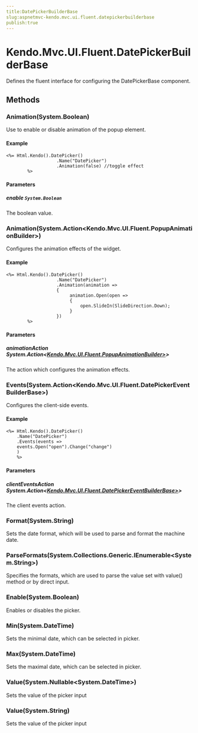 ```yaml
---
title:DatePickerBuilderBase
slug:aspnetmvc-kendo.mvc.ui.fluent.datepickerbuilderbase
publish:true
---
```


# Kendo.Mvc.UI.Fluent.DatePickerBuilderBase

Defines the fluent interface for configuring the DatePickerBase component.

## Methods

### Animation(System.Boolean)
Use to enable or disable animation of the popup element.

#### Example
    <%= Html.Kendo().DatePicker()
        	           .Name("DatePicker")
        	           .Animation(false) //toggle effect
        	%>

#### Parameters

##### enable `System.Boolean`
The boolean value.

### Animation(System.Action<Kendo.Mvc.UI.Fluent.PopupAnimationBuilder>)
Configures the animation effects of the widget.

#### Example
    <%= Html.Kendo().DatePicker()
        	           .Name("DatePicker")
        	           .Animation(animation =>
        	           {
        		            animation.Open(open =>
        		            {
        		                open.SlideIn(SlideDirection.Down);
        		            }
        	           })
        	%>

#### Parameters

##### animationAction System.Action<[Kendo.Mvc.UI.Fluent.PopupAnimationBuilder>](/api/wrappers/aspnet-mvc/Kendo.Mvc.UI.Fluent/PopupAnimationBuilder>)>
The action which configures the animation effects.

### Events(System.Action<Kendo.Mvc.UI.Fluent.DatePickerEventBuilderBase>)
Configures the client-side events.

#### Example
    <%= Html.Kendo().DatePicker()
        .Name("DatePicker")
        .Events(events =>
        events.Open("open").Change("change")
        )
        %>

#### Parameters

##### clientEventsAction System.Action<[Kendo.Mvc.UI.Fluent.DatePickerEventBuilderBase>](/api/wrappers/aspnet-mvc/Kendo.Mvc.UI.Fluent/DatePickerEventBuilderBase>)>
The client events action.

### Format(System.String)
Sets the date format, which will be used to parse and format the machine date.

### ParseFormats(System.Collections.Generic.IEnumerable<System.String>)
Specifies the formats, which are used to parse the value set with value() method or by direct input.

### Enable(System.Boolean)
Enables or disables the picker.

### Min(System.DateTime)
Sets the minimal date, which can be selected in picker.

### Max(System.DateTime)
Sets the maximal date, which can be selected in picker.

### Value(System.Nullable<System.DateTime>)
Sets the value of the picker input

### Value(System.String)
Sets the value of the picker input